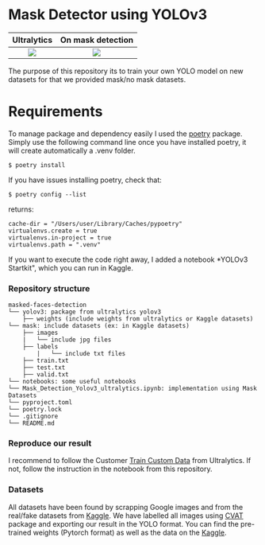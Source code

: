 # Mask Detector using YOLOv3

Ultralytics                |  On mask detection
:-------------------------:|:-------------------------:
![](https://avatars1.githubusercontent.com/u/26833451?s=280&v=4)  |  ![](https://i.imgur.com/wKpRqX5.png)

The purpose of this repository its to train your own YOLO model on new datasets for that we provided mask/no mask datasets. 

# Requirements
To manage package and dependency easily I used the [poetry](https://python-poetry.org/) package.
Simply use the following command line once you have installed poetry, it will create automatically a .venv folder.
```
$ poetry install 
```
If you have issues installing poetry, check that:
```
$ poetry config --list
```
returns:
```
cache-dir = "/Users/user/Library/Caches/pypoetry"
virtualenvs.create = true
virtualenvs.in-project = true
virtualenvs.path = ".venv"
```

If you want to execute the code right away, I added a notebook *YOLOv3 Startkit", which you can run in Kaggle.

### Repository structure
```
masked-faces-detection
└── yolov3: package from ultralytics yolov3 
    ├── weights (include weights from ultralytics or Kaggle datasets)
└── mask: include datasets (ex: in Kaggle datasets)
    ├── images
    |   └── include jpg files
    ├── labels
        |   └── include txt files
    ├── train.txt
    ├── test.txt
    ├── valid.txt
└── notebooks: some useful notebooks
└── Mask_Detection_Yolov3_ultralytics.ipynb: implementation using Mask Datasets
└── pyproject.toml
└── poetry.lock
└── .gitignore
└── README.md
```
### Reproduce our result
I recommend to follow the Customer [Train Custom Data](https://github.com/ultralytics/yolov3/wiki/Train-Custom-Data) from Ultralytics.
If not, follow the instruction in the notebook from this repository. 

### Datasets

All datasets have been found by scrapping Google images and from the real/fake datasets from [Kaggle](https://www.kaggle.com/ciplab/real-and-fake-face-detection?).
We have labelled all images using [CVAT](https://github.com/opencv/cvat) package and exporting our result in the YOLO format.
You can find the pre-trained weights (Pytorch format) as well as the data on the [Kaggle](https://www.kaggle.com/alexandralorenzo/maskdetection).
